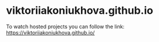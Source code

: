 # viktoriiakoniukhova.github.io

To watch hosted projects you can follow the link: https://viktoriiakoniukhova.github.io/
